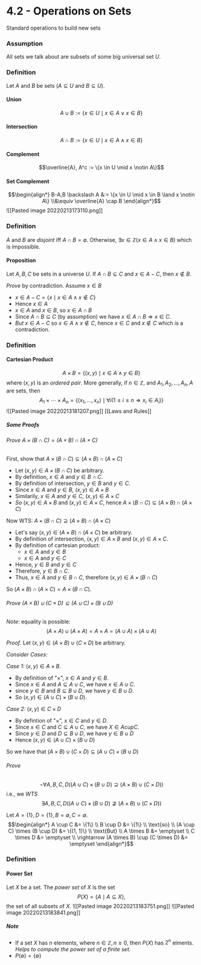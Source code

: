 # 4.2 - Operations on Sets
Standard operations to build new sets

### Assumption
All sets we talk about are subsets of some big universal set $U$.

### Definition
Let $A$ and $B$ be sets ($A \subseteq U$ and $B \subseteq U$).

#### Union
$$A \cup B := \{x \in U \mid x \in A \lor x \in B \}$$
#### Intersection
$$A \cap B := \{x \in U \mid x \in A \land x \in B\}$$
#### Complement
$$\overline{A}, A^c := \{x \in U \mid x \notin A\}$$
#### Set Complement
$$\begin{align*}
	B-A,B \backslash A &:= \{x \in U \mid x \in B \land x \notin A\}
		\\&\equiv \overline{A} \cap B
\end{align*}$$
![[Pasted image 20220213173110.png]]
### Definition
$A$ and $B$ are *disjoint* iff $A \cap B = \emptyset$. Otherwise, $\exists x \in \mathbb{Z}(x \in A \land x \in B)$ which is impossible.

#### Proposition
Let $A, B, C$ be sets in a universe $U$. If $A \cap B \subseteq C$ and $x \in A-C$, then $x \notin B$.

*Prove* by contradiction. Assume $x \in B$
- $x \in A-C = \{x \mid x \in A \land x \notin C\}$
- Hence $x \in A$
- $x \in A$ and $x \in B$, so $x \in A \cap B$
- Since $A \cap B \subseteq C$ (by assumption) we have $x \in A \cap B \Rightarrow x \in C$.
- *But* $x \in A-C$ so $x \in A \land x \notin C$, hence $x \in C$ and $x \notin C$ which is a contradiction.

### Definition
#### Cartesian Product
$$A \times B = \{(x, y) \mid x \in A \land y \in B\}$$
where $(x, y)$ is an *ordered pair*. More generally, if $n \in \mathbb Z$, and $A_1, A_2, \dots, A_n, A$ are sets, then
$$A_1 \times \cdots \times A_n = \{(x_1, \dots, x_n) \mid \forall i (1 \leq i \leq n \Rightarrow x_i \in A_i) \}$$
![[Pasted image 20220213181207.png]]
[[Laws and Rules]]

##### Some Proofs
###### Prove $A \times (B \cap C) = (A \times B) \cap (A \times C)$
First, show that $A \times (B \cap C) \subseteq (A \times B) \cap (A \times C)$
- Let $(x,y) \in A \times (B \cap C)$ be arbitrary.
- By definition, $x \in A$ and $y \in B \cap C$.
- By definition of intersection, $y \in B$ and $y \in C$.
- Since $x \in A$ and $y \in B$, $(x, y) \in A \times B$
- Similarily,  $x \in A$ and $y \in C$, $(x, y) \in A \times C$
- *So* $(x, y) \in A \times B$ and $(x,y) \in A \times C$, hence $A \times (B \cap C) \subseteq (A \times B) \cap (A \times C)$

Now WTS: $A \times (B \cap C) \supseteq (A \times B) \cap (A \times C)$
- Let's say $(x, y) \in (A \times B) \cap (A \times C)$ be arbitrary.
- By definition of intersection, $(x, y) \in A \times B$ and $(x, y) \in A \times C$. 
- By definition of cartesian product:
	- $x \in A$ and $y \in B$
	- $x \in A$ and $y \in C$
- Hence, $y \in B$ and $y \in C$
- Therefore, $y \in B \cap C$.
- Thus, $x \in A$ and $y \in B \cap C$, therefore $(x, y) \in A \times (B \cap C)$

So $(A \times B) \cap (A \times C) = A \times (B \cap C)$.

###### Prove $(A \times B) \cup (C \times D) \subseteq (A \cup C) \times (B \cup D)$
*Note*: equality is possible:
$$(A \times A) \cup (A \times A) = A \times A = (A \cup A) \times (A \cup A)$$

*Proof*. Let $(x, y) \in (A \times B) \cup (C \times D)$ be arbitrary.

*Consider Cases:*

*Case 1:* $(x, y) \in A \times B$.
- By definition of "$\times$", $x \in A$ and $y \in B$.
- Since $x \in A$ and $A \subseteq A \cup C$, we have $x \in A \cup C$.
- since $y \in B$ and $B \subseteq B \cup D$, we have $y \in B \cup D$.
- So $(x, y) \in (A \cup C) \times (B \cup D)$.

*Case 2:* $(x, y) \in C \times D$
- By defintion of "$\times$", $x \in C$ and $y \in D$.
- Since $x \in C$ and $C \subseteq A \cup C$, we have $X \in A cup C$.
- Since $y \in D$ and $D \subseteq B \cup D$, we have $y \in B \cup D$
- Hence $(x, y) \in (A \cup C) \times (B \cup D)$

So we have that $(A \times B) \cup (C \times D) \subseteq (A \cup C) \times (B \cup D)$

###### Prove
$$\lnot \forall A, B, C, D ((A \cup C) \times (B \cup D) \supseteq (A \times B) \cup (C \times D))$$
i.e., we *WTS*
$$\exists A, B, C, D ((A \cup C) \times (B \cup D) \nsupseteq (A \times B) \cup (C \times D))$$

Let $A = \{1\}, D = \{1\}, B = \emptyset, C = \emptyset$.
$$\begin{align*}
	A \cup C &= \{1\} \\
	B \cup D &= \{1\} \\
	\text{so} \\
	(A \cup C) \times (B \cup D) &= \{(1, 1)\} \\
	\text{But} \\
	A \times B &= \emptyset \\
	C \times D &= \emptyset \\
	\rightarrow (A \times B) \cup (C \times D) &= \emptyset
\end{align*}$$

### Definition
#### Power Set
Let $X$ be a set. The *power set* of $X$ is the set
$$P(X) = \{A \mid A \subseteq X\},$$
the set of all subsets of $X$.
![[Pasted image 20220213183751.png]]
![[Pasted image 20220213183841.png]]

##### Note
- If a set $X$ has $n$ elements, where $n \in \mathbb Z, n \geq 0$, then $P(X)$ has $2^n$ elments. *Helps to compute the power set of a finite set.*
- $P(\emptyset) = \{\emptyset\}$

